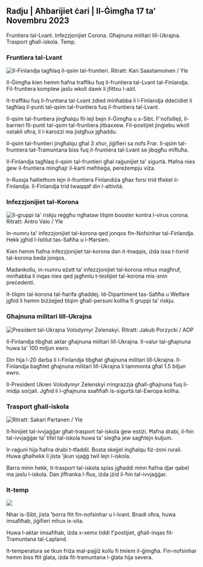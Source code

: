 ## Radju \| Aħbarijiet ċari \| Il-Ġimgħa 17 ta’ Novembru 2023

Fruntiera tal-Lvant. Infezzjonijiet Corona. Għajnuna militari lill-Ukrajna. Trasport għall-iskola. Temp.

### Fruntiera tal-Lvant

![Il-Finlandja tagħlaq il-qsim tal-fruntieri. Ritratt: Kari Saastamoinen / Yle](https://images.cdn.yle.fi/image/upload/c_crop,h_2908,w_5178,x_0,y_0/ar_1.7777777777777777,c_fill,g_faces,h_670/0,d_r1201.q_auto:eco/f_auto/fl_lossy/v1699908616/39-1200025655285565477b)

Il-Ġimgħa kien hemm ħafna traffiku fuq il-fruntiera tal-Lvant tal-Finlandja. Fil-fruntiera komplew jaslu wkoll dawk li jfittxu l-ażil.

It-traffiku fuq il-fruntiera tal-Lvant żdied minħabba li l-Finlandja ddeċidiet li tagħlaq il-punti tal-qsim tal-fruntiera fuq il-fruntiera tal-Lvant.

Il-qsim tal-fruntiera jingħalqu fil-lejl bejn il-Ġimgħa u s-Sibt. F'nofsillejl, il-barrieri fil-punti tal-qsim tal-fruntiera jitbaxxew. Fil-postijiet jinġiebu wkoll ostakli oħra, li l-karozzi ma jistgħux jgħaddu.

Il-qsim tal-fruntieri jingħalqu għal 3 xhur, jiġifieri sa nofs Frar. Il-qsim tal-fruntiera tat-Tramuntana biss fuq il-fruntiera tal-Lvant se jibqgħu miftuħa.

Il-Finlandja tagħlaq il-qsim tal-fruntieri għal raġunijiet ta' sigurtà. Ħafna nies ġew il-fruntiera mingħajr il-karti meħtieġa, pereżempju viża.

Ir-Russja ħalliethom lejn il-fruntiera Finlandiża għax forsi trid tfixkel il-Finlandja. Il-Finlandja trid twaqqaf din l-attività.

### Infezzjonijiet tal-Korona

![Il-gruppi ta' riskju reġgħu ngħataw tilqim booster kontra l-virus corona. Ritratt: Antro Valo / Yle](https://images.cdn.yle.fi/image/upload/c_crop,h_3247,w_5773,x_0,y_601/ar_1.7777777777777777,c_fill,g_faces,h_675,/d_r1_201./0_p1_201.q_auto:eco/f_auto/fl_lossy/v1699867130/39-11997076551e51acfff3)

In-numru ta' infezzjonijiet tal-korona qed jonqos fin-Nofsinhar tal-Finlandja. Hekk jgħid l-Istitut tas-Saħħa u l-Ħarsien.

Kien hemm ħafna infezzjonijiet tal-korona dan it-tnaqqis, iżda issa t-tixrid tal-korona beda jonqos.

Madankollu, in-numru eżatt ta’ infezzjonijiet tal-korona mhux magħruf, minħabba li inqas nies qed jagħmlu t-testijiet tal-korona mis-snin preċedenti.

It-tilqim tal-korona tal-ħarifa għaddej. Id-Dipartiment tas-Saħħa u Welfare jgħid li hemm biżżejjed tilqim għall-persuni kollha fi gruppi ta’ riskju.

### Għajnuna militari lill-Ukrajna

![President tal-Ukrajna Volodymyr Zelenskyi. Ritratt: Jakub Porzycki / AOP](https://images.cdn.yle.fi/image/upload/c_crop,h_1393,w_2477,x_0,y_0/ar_1.7777777777777777,c_fill,g_faces,h_671/0,d_r1201.wpq_auto:eco/f_auto/fl_lossy/v1696579988/39-1182210651fc13097ccb)

Il-Finlandja tibgħat aktar għajnuna militari lill-Ukrajna. Il-valur tal-għajnuna huwa ta' 100 miljun ewro.

Din hija l-20 darba li l-Finlandja tibgħat għajnuna militari lill-Ukrajna. Il-Finlandja bagħtet għajnuna militari lill-Ukrajna li tammonta għal 1.5 biljun ewro.

Il-President Ukren Volodymyr Zelenskyi rringrazzja għall-għajnuna fuq il-midja soċjali. Jgħid li l-għajnuna ssaħħaħ is-sigurtà tal-Ewropa kollha.

### Trasport għall-iskola

![ Ritratt: Sakari Partanen / Yle](https://images.cdn.yle.fi/image/upload/c_crop,h_1494,w_2655,x_0,y_0/ar_1.7777777777777777,c_fill,g_faces,h_6701.w_r1201.wdp0/q_auto:eco/f_auto/fl_lossy/v1677057284/39-107608063f5dc988d5c3)

Il-ħinijiet tal-ivvjaġġar għat-trasport tal-iskola ġew estiżi. Ħafna drabi, il-ħin tal-ivvjaġġar ta’ tifel tal-iskola huwa ta’ siegħa jew sagħtejn kuljum.

Ir-raġuni hija ħafna drabi t-tfaddil. Bosta skejjel ingħalqu fiż-żoni rurali. Huwa għalhekk li jista 'jkun vjaġġ twil lejn l-iskola.

Barra minn hekk, it-trasport tal-iskola spiss jgħaddi minn ħafna djar qabel ma jaslu l-iskola. Dan jiffranka l-flus, iżda jżid il-ħin tal-ivvjaġġar.

### It-temp

![](https://images.cdn.yle.fi/image/upload/c_crop,h_1080,w_1919,x_0,y_0/ar_1.7777777777777777,c_fill,g_faces,h_675,w_1200/dpr_auto1eco:0/dpr_1eco:f_auto/fl_lossy/v1700238427/39-120255565579437e32dc)

Nhar is-Sibt, jista 'borra ftit fin-nofsinhar u l-lvant. Bnadi oħra, huwa imsaħħab, jiġifieri mhux ix-xita.

Huwa l-aktar imsaħħab, iżda x-xemx tiddi f'postijiet, għall-inqas fit-Tramuntana tal-Lapland.

It-temperatura se tkun friża mal-pajjiż kollu fi tmiem il-ġimgħa. Fin-nofsinhar hemm biss ftit ġlata, iżda fit-tramuntana l-ġlata hija severa.